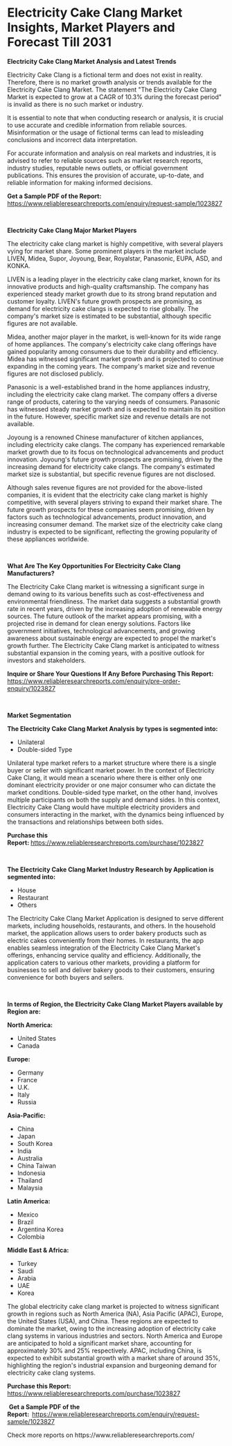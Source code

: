 <p><h1>Electricity Cake Clang Market Insights, Market Players and Forecast Till 2031</h1></p><p><strong>Electricity Cake Clang Market Analysis and Latest Trends</strong></p>
<p><p>Electricity Cake Clang is a fictional term and does not exist in reality. Therefore, there is no market growth analysis or trends available for the Electricity Cake Clang Market. The statement "The Electricity Cake Clang Market is expected to grow at a CAGR of 10.3% during the forecast period" is invalid as there is no such market or industry.</p><p>It is essential to note that when conducting research or analysis, it is crucial to use accurate and credible information from reliable sources. Misinformation or the usage of fictional terms can lead to misleading conclusions and incorrect data interpretation.</p><p>For accurate information and analysis on real markets and industries, it is advised to refer to reliable sources such as market research reports, industry studies, reputable news outlets, or official government publications. This ensures the provision of accurate, up-to-date, and reliable information for making informed decisions.</p></p>
<p><strong>Get a Sample PDF of the Report:&nbsp;</strong> <a href="https://www.reliableresearchreports.com/enquiry/request-sample/1023827">https://www.reliableresearchreports.com/enquiry/request-sample/1023827</a></p>
<p>&nbsp;</p>
<p><strong>Electricity Cake Clang Major Market Players</strong></p>
<p><p>The electricity cake clang market is highly competitive, with several players vying for market share. Some prominent players in the market include LIVEN, Midea, Supor, Joyoung, Bear, Royalstar, Panasonic, EUPA, ASD, and KONKA.</p><p>LIVEN is a leading player in the electricity cake clang market, known for its innovative products and high-quality craftsmanship. The company has experienced steady market growth due to its strong brand reputation and customer loyalty. LIVEN's future growth prospects are promising, as demand for electricity cake clangs is expected to rise globally. The company's market size is estimated to be substantial, although specific figures are not available.</p><p>Midea, another major player in the market, is well-known for its wide range of home appliances. The company's electricity cake clang offerings have gained popularity among consumers due to their durability and efficiency. Midea has witnessed significant market growth and is projected to continue expanding in the coming years. The company's market size and revenue figures are not disclosed publicly.</p><p>Panasonic is a well-established brand in the home appliances industry, including the electricity cake clang market. The company offers a diverse range of products, catering to the varying needs of consumers. Panasonic has witnessed steady market growth and is expected to maintain its position in the future. However, specific market size and revenue details are not available.</p><p>Joyoung is a renowned Chinese manufacturer of kitchen appliances, including electricity cake clangs. The company has experienced remarkable market growth due to its focus on technological advancements and product innovation. Joyoung's future growth prospects are promising, driven by the increasing demand for electricity cake clangs. The company's estimated market size is substantial, but specific revenue figures are not disclosed.</p><p>Although sales revenue figures are not provided for the above-listed companies, it is evident that the electricity cake clang market is highly competitive, with several players striving to expand their market share. The future growth prospects for these companies seem promising, driven by factors such as technological advancements, product innovation, and increasing consumer demand. The market size of the electricity cake clang industry is expected to be significant, reflecting the growing popularity of these appliances worldwide.</p></p>
<p>&nbsp;</p>
<p><strong>What Are The Key Opportunities For Electricity Cake Clang Manufacturers?</strong></p>
<p><p>The Electricity Cake Clang market is witnessing a significant surge in demand owing to its various benefits such as cost-effectiveness and environmental friendliness. The market data suggests a substantial growth rate in recent years, driven by the increasing adoption of renewable energy sources. The future outlook of the market appears promising, with a projected rise in demand for clean energy solutions. Factors like government initiatives, technological advancements, and growing awareness about sustainable energy are expected to propel the market's growth further. The Electricity Cake Clang market is anticipated to witness substantial expansion in the coming years, with a positive outlook for investors and stakeholders.</p></p>
<p><strong>Inquire or Share Your Questions If Any Before Purchasing This Report:</strong> <a href="https://www.reliableresearchreports.com/enquiry/pre-order-enquiry/1023827">https://www.reliableresearchreports.com/enquiry/pre-order-enquiry/1023827</a></p>
<p>&nbsp;</p>
<p><strong>Market Segmentation</strong></p>
<p><strong>The Electricity Cake Clang Market Analysis by types is segmented into:</strong></p>
<p><ul><li>Unilateral</li><li>Double-sided Type</li></ul></p>
<p><p>Unilateral type market refers to a market structure where there is a single buyer or seller with significant market power. In the context of Electricity Cake Clang, it would mean a scenario where there is either only one dominant electricity provider or one major consumer who can dictate the market conditions. Double-sided type market, on the other hand, involves multiple participants on both the supply and demand sides. In this context, Electricity Cake Clang would have multiple electricity providers and consumers interacting in the market, with the dynamics being influenced by the transactions and relationships between both sides.</p></p>
<p><strong>Purchase this Report:&nbsp;</strong><a href="https://www.reliableresearchreports.com/purchase/1023827">https://www.reliableresearchreports.com/purchase/1023827</a></p>
<p>&nbsp;</p>
<p><strong>The Electricity Cake Clang Market Industry Research by Application is segmented into:</strong></p>
<p><ul><li>House</li><li>Restaurant</li><li>Others</li></ul></p>
<p><p>The Electricity Cake Clang Market Application is designed to serve different markets, including households, restaurants, and others. In the household market, the application allows users to order bakery products such as electric cakes conveniently from their homes. In restaurants, the app enables seamless integration of the Electricity Cake Clang Market's offerings, enhancing service quality and efficiency. Additionally, the application caters to various other markets, providing a platform for businesses to sell and deliver bakery goods to their customers, ensuring convenience for both buyers and sellers.</p></p>
<p>&nbsp;</p>
<p><strong>In terms of Region, the Electricity Cake Clang Market Players available by Region are:</strong></p>
<p>
    <p> <strong> North America: </strong>
        <ul>
            <li>United States</li>
            <li>Canada</li>
        </ul>
        </p> 
    <p> <strong> Europe: </strong>
        <ul>
            <li>Germany</li>
            <li>France</li>
            <li>U.K.</li>
            <li>Italy</li>
            <li>Russia</li>
        </ul>
        </p> 
    <p> <strong> Asia-Pacific: </strong>
        <ul>
            <li>China</li>
            <li>Japan</li>
            <li>South Korea</li>
            <li>India</li>
            <li>Australia</li>
            <li>China Taiwan</li>
            <li>Indonesia</li>
            <li>Thailand</li>
            <li>Malaysia</li>
        </ul>
        </p> 
    <p> <strong> Latin America: </strong>
        <ul>
            <li>Mexico</li>
            <li>Brazil</li>
            <li>Argentina Korea</li>
            <li>Colombia</li>
        </ul>
        </p> 
    <p> <strong> Middle East & Africa: </strong>
        <ul>
            <li>Turkey</li>
            <li>Saudi</li>
            <li>Arabia</li>
            <li>UAE</li>
            <li>Korea</li>
        </ul>
    </p>
    </p>
<p><p>The global electricity cake clang market is projected to witness significant growth in regions such as North America (NA), Asia Pacific (APAC), Europe, the United States (USA), and China. These regions are expected to dominate the market, owing to the increasing adoption of electricity cake clang systems in various industries and sectors. North America and Europe are anticipated to hold a significant market share, accounting for approximately 30% and 25% respectively. APAC, including China, is expected to exhibit substantial growth with a market share of around 35%, highlighting the region's industrial expansion and burgeoning demand for electricity cake clang systems.</p></p>
<p><strong>Purchase this Report: </strong><a href="https://www.reliableresearchreports.com/purchase/1023827">https://www.reliableresearchreports.com/purchase/1023827</a></p>
<p>&nbsp;<strong>Get a Sample PDF of the Report:&nbsp;&nbsp;</strong><a href="https://www.reliableresearchreports.com/enquiry/request-sample/1023827">https://www.reliableresearchreports.com/enquiry/request-sample/1023827</a></p>
<p><strong></strong></p>
<p>Check more reports on https://www.reliableresearchreports.com/</p>
